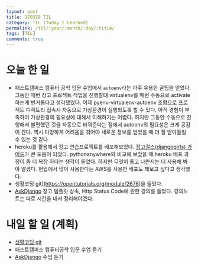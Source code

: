 ```yaml
---
layout: post
title: 170328_TIL
category: TIL (Today I Learned)
permalink: /til/:year/:month/:day/:title/
tags: [TIL]
comments: true
---
```

# 오늘 한 일
- 패스트캠퍼스 컴퓨터 공학 입문 수업에서 `autoenv`라는 아주 유용한 꿀팁을 얻었다. 그동안 매번 장고 프로젝트 작업을 진행할떄 virtualenv를 매번 수동으로 activate 하는게 번거롭다고 생각했었다. 이제 pyenv-virtualenv-autoenv 조합으로 프로젝트 디렉토리 접속시 자동으로 가상환경이 실행되도록 할 수 있다. 아직 경험이 부족하여 가상환경의 필요성에 대해서 이해하기는 어렵다. 하지만 그동안 수동으로 진행해서 불편했던 것을 자동으로 바꿔준다는 점에서 autoenv의 필요성은 크게 공감이 간다. 역시 다양하게 어려움을 겪어야 새로운 정보를 얻었을 때 더 잘 받아들일 수 있는 것 같다.
- heroku를 활용해서 장고 연습프로젝트를 배포해보았다. [장고걸스(djangogirls) 가이드](https://github.com/DjangoGirls/tutorial-extensions/blob/master/heroku/README.md)가 큰 도움이 되었다. pythonanywhere와 비교해 보았을 때 heroku 배포 과정이 좀 더 복잡 하다는 생각이 들었다. 하지만 무엇이 좋고 나쁜지는 더 사용해 봐야 알겠다. 현업에서 많이 사용한다는 AWS를 사용한 배포도 해보고 싶다고 생각했다.
- 생활코딩 git](https://opentutorials.org/module/2676)을 들었다.
- [AskDjango](https://nomade.kr/vod/django/) 장고 템플릿 상속, Http Status Code에 관한 강의를 들었다. 강의노트는 따로 시간을 내서 정리해야겠다.

# 내일 할 일 (계획)
- [생활코딩 git](https://opentutorials.org/module/2676)
- 패스트캠퍼스 컴퓨터공학 입문 수업 듣기
- [AskDjango](https://nomade.kr/vod/django/) 수업 듣기
